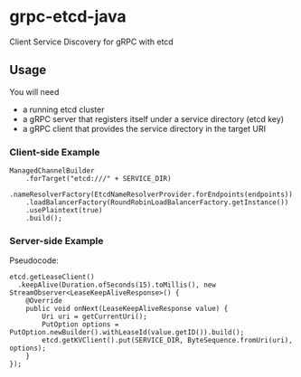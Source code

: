 # grpc-etcd-java
Client Service Discovery for gRPC with etcd

## Usage

You will need
* a running etcd cluster
* a gRPC server that registers itself under a service directory (etcd key)
* a gRPC client that provides the service directory in the target URI

### Client-side Example

```[java]
ManagedChannelBuilder
    .forTarget("etcd:///" + SERVICE_DIR)
    .nameResolverFactory(EtcdNameResolverProvider.forEndpoints(endpoints))
    .loadBalancerFactory(RoundRobinLoadBalancerFactory.getInstance())
    .usePlaintext(true)
    .build();
```

### Server-side Example

Pseudocode:
```[java]
etcd.getLeaseClient()
  .keepAlive(Duration.ofSeconds(15).toMillis(), new StreamObserver<LeaseKeepAliveResponse>() {
    @Override
    public void onNext(LeaseKeepAliveResponse value) {
        Uri uri = getCurrentUri();
        PutOption options = PutOption.newBuilder().withLeaseId(value.getID()).build();
        etcd.getKVClient().put(SERVICE_DIR, ByteSequence.fromUri(uri), options);
    }
});
```
